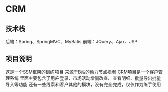 # CRM
## 技术栈
后端：Spring、SpringMVC、MyBatis
前端：JQuery、Ajax、JSP
## 项目说明
这是一个SSM框架的训练项目
来源于B站的动力节点视频
CRM项目是一个客户管理系统
里面主要包含了用户登录、市场活动增删改查、查看明细、批量导出批量导入等功能
还有一些线索和客户其他的模块，没有完全完成，仅仅作为练手使用
